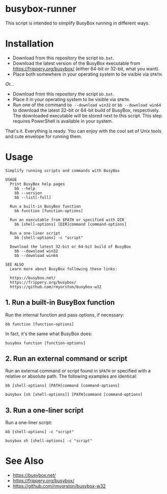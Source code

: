 # busybox-runner

This script is intended to simplify BusyBox running in different ways.

# Installation

* Download from this repository the script `bb.bat`.
* Download the latest version of the BusyBox executable from https://frippery.org/busybox/ (either 64-bit or 32-bit, what you want).
* Place both somewhere in your operating system to be visible via `$PATH`.

_Or..._

* Download from this repository the script `bb.bat`.
* Place it in your operating system to be visible via `$PATH`.
* Run one of the command `bb --download win32` or `bb --download win64` to download the latest 32-bit or 64-bit build of BusyBox, respectively. The downloaded executable will be stored next to this script. This step requires PowerShell is available in your system.

That's it. Everything is ready. You can enjoy with the cool set of Unix tools and cute envelope for running them.

# Usage

```
Simplify running scripts and commands with BusyBox

USAGE
  Print BusyBox help pages
    bb --help
    bb --version
    bb --list[-full]

  Run a built-in BusyBox function
    bb function [function-options]

  Run an executable from $PATH or specified with DIR
    bb [shell-options] [DIR]command [command-options]

  Run a one-liner script
    bb [shell-options] -c "script"

  Download the latest 32-bit or 64-bit build of BusyBox
    bb --download win32
    bb --download win64

SEE ALSO
  Learn more about BusyBox following these links:

  https://busybox.net/
  https://frippery.org/busybox/
  https://github.com/rmyorston/busybox-w32
```

## 1. Run a built-in BusyBox function

Run the internal function and pass options, if necessary:

```
bb function [function-options]
```

In fact, it's the same what BusyBox does:

```
busybox function [function-options]
```

## 2. Run an external command or script

Run an external command or script found in `$PATH` or specified with a relative or absolute path. The following examples are identical:

```
bb [shell-options] [PATH]command [command-options]
```

```
busybox [sh [shell-options]] [PATH]command [command-options]
```

## 3. Run a one-liner script

Run a one-liner script:

```
bb [shell-options] -c "script"
```

```
busybox sh [shell-options] -c "script"
```

# See Also

* https://busybox.net/
* https://frippery.org/busybox/
* https://github.com/rmyorston/busybox-w32
